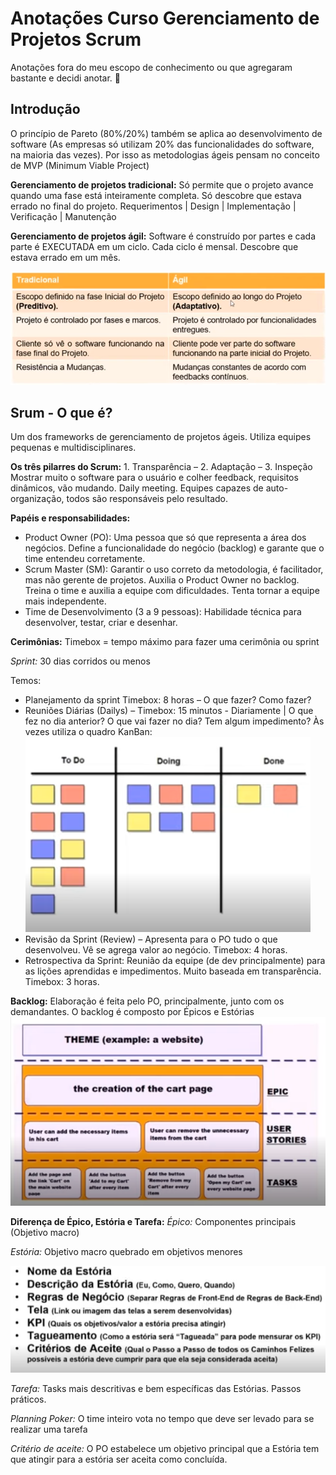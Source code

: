# Anotações Curso Gerenciamento de Projetos Scrum

Anotações fora do meu escopo de conhecimento ou que agregaram bastante e decidi anotar. 📖

## Introdução

O princípio de Pareto (80%/20%) também se aplica ao desenvolvimento de software (As empresas só utilizam 20% das funcionalidades do software, na maioria das vezes). Por isso as metodologias ágeis pensam no conceito de MVP (Minimum Viable Project)

**Gerenciamento de projetos tradicional:** Só permite que o projeto avance quando uma fase está inteiramente completa. Só descobre que estava errado no final do projeto.
Requerimentos | Design | Implementação | Verificação | Manutenção

**Gerenciamento de projetos ágil:** Software é construído por partes e cada parte é EXECUTADA em um ciclo. Cada ciclo é mensal. Descobre que estava errado em um mês.

<img src="./img/img1.png" />

## Srum - O que é?

Um dos frameworks de gerenciamento de projetos ágeis. Utiliza equipes pequenas e multidisciplinares.

**Os três pilarres do Scrum:** 1. Transparência – 2. Adaptação – 3. Inspeção
Mostrar muito o software para o usuário e colher feedback, requisitos dinâmicos, vão mudando. Daily meeting.
Equipes capazes de auto-organização, todos são responsáveis pelo resultado.

**Papéis e responsabilidades:** 
- Product Owner (PO): Uma pessoa que só que representa a área dos negócios. Define a funcionalidade do negócio (backlog) e garante que o time entendeu corretamente. 
- Scrum Master (SM): Garantir o uso correto da metodologia, é facilitador, mas não gerente de projetos. Auxilia o Product Owner no backlog. Treina o time e auxilia a equipe com dificuldades. Tenta tornar a equipe mais independente.
- Time de Desenvolvimento (3 a 9 pessoas): Habilidade técnica para desenvolver, testar, criar e desenhar.

**Cerimônias:**
Timebox = tempo máximo para fazer uma cerimônia ou sprint

*Sprint:* 30 dias corridos ou menos

Temos:
- Planejamento da sprint Timebox: 8 horas – O que fazer? Como fazer?
- Reuniões Diárias (Dailys) – Timebox: 15 minutos  - Diariamente | O que fez no dia anterior? O que vai fazer no dia? Tem algum impedimento?
Às vezes utiliza o quadro KanBan: <img src="./img/img2.png" />
- Revisão da Sprint (Review) – Apresenta para o PO tudo o que desenvolveu.  Vê se agrega valor ao negócio. Timebox: 4 horas.
- Retrospectiva da Sprint: Reunião da equipe (de dev principalmente) para as lições aprendidas e impedimentos. Muito baseada em transparência. Timebox: 3 horas.

**Backlog:** Elaboração é feita pelo PO, principalmente, junto com os demandantes. O backlog é composto por Épicos e Estórias
<img src="./img/img3.png" />

**Diferença de Épico, Estória e Tarefa:**
*Épico:* Componentes principais (Objetivo macro)

*Estória:* Objetivo macro quebrado em objetivos menores

<img src="./img/img4.png" />

*Tarefa:* Tasks mais descritivas e bem específicas das Estórias. Passos práticos.

*Planning Poker:* O time inteiro vota no tempo que deve ser levado para se realizar uma tarefa

*Critério de aceite:* O PO estabelece um objetivo principal que a Estória tem que atingir para a estória ser aceita como concluída.
